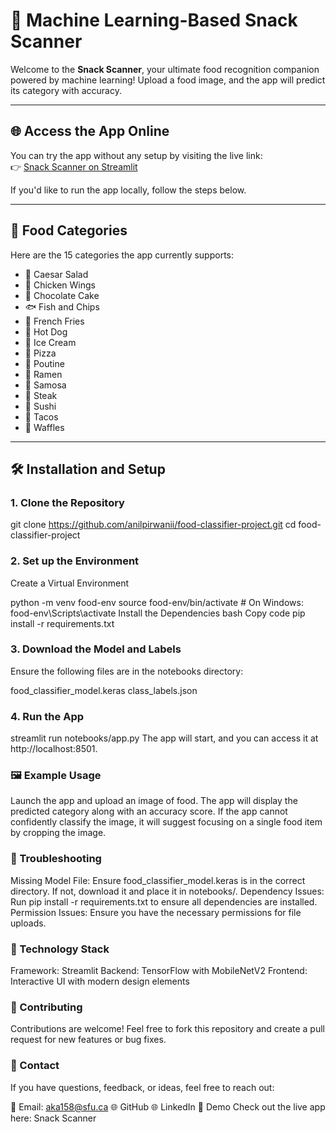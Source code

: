 # 🌟 Machine Learning-Based Snack Scanner

Welcome to the **Snack Scanner**, your ultimate food recognition companion powered by machine learning! Upload a food image, and the app will predict its category with accuracy.

---

## 🌐 Access the App Online

You can try the app without any setup by visiting the live link:  
👉 [Snack Scanner on Streamlit](https://food-classifier-project.streamlit.app/)

If you'd like to run the app locally, follow the steps below.

---

## 📂 Food Categories

Here are the 15 categories the app currently supports:

- 🥗 Caesar Salad
- 🍗 Chicken Wings
- 🍫 Chocolate Cake
- 🐟 Fish and Chips
- 🍟 French Fries
- 🌭 Hot Dog
- 🍦 Ice Cream
- 🍕 Pizza
- 🍁 Poutine
- 🍜 Ramen
- 🥟 Samosa
- 🥩 Steak
- 🍣 Sushi
- 🌮 Tacos
- 🧇 Waffles

---

## 🛠️ Installation and Setup

### 1. Clone the Repository

git clone https://github.com/anilpirwanii/food-classifier-project.git
cd food-classifier-project

### 2. Set up the Environment 

Create a Virtual Environment

python -m venv food-env
source food-env/bin/activate  # On Windows: food-env\Scripts\activate
Install the Dependencies
bash
Copy code
pip install -r requirements.txt

### 3. Download the Model and Labels
Ensure the following files are in the notebooks directory:

food_classifier_model.keras
class_labels.json
### 4. Run the App

streamlit run notebooks/app.py
The app will start, and you can access it at http://localhost:8501.

### 🖼️ Example Usage
Launch the app and upload an image of food.
The app will display the predicted category along with an accuracy score.
If the app cannot confidently classify the image, it will suggest focusing on a single food item by cropping the image.
### 🔧 Troubleshooting
Missing Model File: Ensure food_classifier_model.keras is in the correct directory. If not, download it and place it in notebooks/.
Dependency Issues: Run pip install -r requirements.txt to ensure all dependencies are installed.
Permission Issues: Ensure you have the necessary permissions for file uploads.
### 📄 Technology Stack
Framework: Streamlit
Backend: TensorFlow with MobileNetV2
Frontend: Interactive UI with modern design elements
### 🤝 Contributing
Contributions are welcome! Feel free to fork this repository and create a pull request for new features or bug fixes.

### 📧 Contact
If you have questions, feedback, or ideas, feel free to reach out:

📧 Email: aka158@sfu.ca
🌐 GitHub
🌐 LinkedIn
🌟 Demo
Check out the live app here: Snack Scanner

